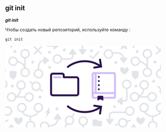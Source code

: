 ## git init

***git init***

Чтобы создать новый репозиторий, используйте команду :

```bash=
git init
```

![](./assets/git-init.png)